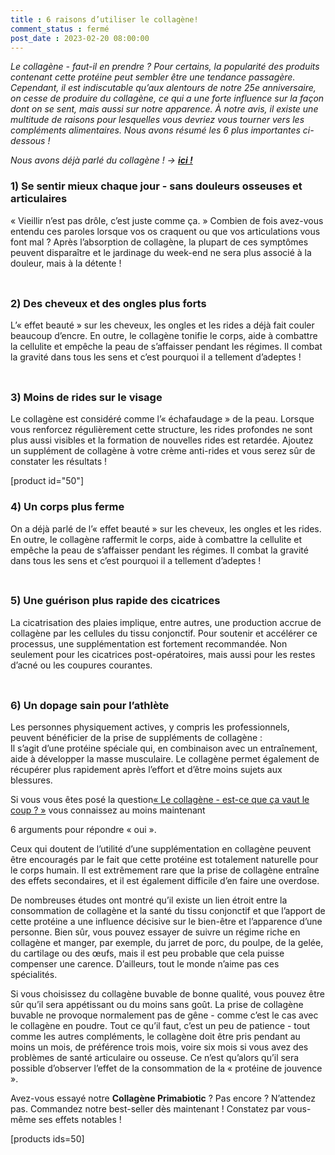 ```yaml
---
title : 6 raisons d’utiliser le collagène!
comment_status : fermé
post_date : 2023-02-20 08:00:00
---
```

<!-- wp:paragraph -->
<p><em>Le collagène - faut-il en prendre ? Pour certains, la popularité des produits contenant cette protéine peut sembler être une tendance passagère. Cependant, il est indiscutable qu’aux alentours de notre 25e anniversaire, on cesse de produire du collagène, ce qui a une forte influence sur la façon dont on se sent, mais aussi sur notre apparence. À notre avis, il existe une multitude de raisons pour lesquelles vous devriez vous tourner vers les compléments alimentaires. Nous avons résumé les 6 plus importantes ci-dessous !</em></p>
<!-- /wp:paragraph -->

<!-- wp:paragraph -->
<p><em>Nous avons déjà parlé du collagène ! → <strong><a href="https://primabiotic.de/kollagen-haeufig-gestellte-fragen/">ici !</a></strong></em></p>
<!-- /wp:paragraph -->

<!-- wp:paragraph -->
<p></p>
<!-- /wp:paragraph -->

<!-- wp:heading {"level":3} -->
<h3>1) Se sentir mieux chaque jour - sans douleurs osseuses et articulaires</h3>
<!-- /wp:heading -->

<!-- wp:paragraph -->
<p>« Vieillir n’est pas drôle, c’est juste comme ça. » Combien de fois avez-vous entendu ces paroles lorsque vos os craquent ou que vos articulations vous font mal ? Après l’absorption de collagène, la plupart de ces symptômes peuvent disparaître et le jardinage du week-end ne sera plus associé à la douleur, mais à la détente !</p>
<!-- /wp:paragraph -->

<!-- wp:spacer {"height":"9px"} -->
<div style="height:9px" aria-hidden="true" class="wp-block-spacer"></div>
<!-- /wp:spacer -->

<!-- wp:heading {"level":3} -->
<h3>2) Des cheveux et des ongles plus forts</h3>
<!-- /wp:heading -->

<!-- wp:paragraph -->
<p>L’« effet beauté » sur les cheveux, les ongles et les rides a déjà fait couler beaucoup d’encre. En outre, le collagène tonifie le corps, aide à combattre la cellulite et empêche la peau de s’affaisser pendant les régimes. Il combat la gravité dans tous les sens et c’est pourquoi il a tellement d’adeptes !</p>
<!-- /wp:paragraph -->

<!-- wp:spacer {"height":"9px"} -->
<div style="height:9px" aria-hidden="true" class="wp-block-spacer"></div>
<!-- /wp:spacer -->

<!-- wp:heading {"level":3} -->
<h3>3) Moins de rides sur le visage</h3>
<!-- /wp:heading -->

<!-- wp:paragraph -->
<p>Le collagène est considéré comme l’« échafaudage » de la peau. Lorsque vous renforcez régulièrement cette structure, les rides profondes ne sont plus aussi visibles et la formation de nouvelles rides est retardée. Ajoutez un supplément de collagène à votre crème anti-rides et vous serez sûr de constater les résultats !</p>
<!-- /wp:paragraph -->

<!-- wp:shortcode -->
[product id=&quot;50&quot;]
<!-- /wp:shortcode -->

<!-- wp:heading {"level":3} -->
<h3>4) Un corps plus ferme</h3>
<!-- /wp:heading -->

<!-- wp:paragraph -->
<p>On a déjà parlé de l’« effet beauté » sur les cheveux, les ongles et les rides. En outre, le collagène raffermit le corps, aide à combattre la cellulite et empêche la peau de s’affaisser pendant les régimes. Il combat la gravité dans tous les sens et c’est pourquoi il a tellement d’adeptes !</p>
<!-- /wp:paragraph -->

<!-- wp:spacer {"height":"9px"} -->
<div style="height:9px" aria-hidden="true" class="wp-block-spacer"></div>
<!-- /wp:spacer -->

<!-- wp:heading {"level":3} -->
<h3>5) Une guérison plus rapide des cicatrices</h3>
<!-- /wp:heading -->

<!-- wp:paragraph -->
<p>La cicatrisation des plaies implique, entre autres, une production accrue de collagène par les cellules du tissu conjonctif. Pour soutenir et accélérer ce processus, une supplémentation est fortement recommandée. Non seulement pour les cicatrices post-opératoires, mais aussi pour les restes d’acné ou les coupures courantes.</p>
<!-- /wp:paragraph -->

<!-- wp:spacer {"height":"9px"} -->
<div style="height:9px" aria-hidden="true" class="wp-block-spacer"></div>
<!-- /wp:spacer -->

<!-- wp:heading {"level":3} -->
<h3>6) Un dopage sain pour l’athlète</h3>
<!-- /wp:heading -->

<!-- wp:paragraph -->
<p>Les personnes physiquement actives, y compris les professionnels, peuvent bénéficier de la prise de suppléments de collagène : <br>Il s’agit d’une protéine spéciale qui, en combinaison avec un entraînement, aide à développer la masse musculaire. Le collagène permet également de récupérer plus rapidement après l’effort et d’être moins sujets aux blessures.</p>
<!-- /wp:paragraph -->

<!-- wp:paragraph -->
<p>Si vous vous êtes posé la question<a href="https://primabiotic.de/kollagen-haeufig-gestellte-fragen/">« Le collagène - est-ce que ça vaut le coup ? »</a> vous connaissez au moins maintenant </p>
<!-- /wp:paragraph -->

<!-- wp:paragraph -->
<p>6 arguments pour répondre « oui ».</p>
<!-- /wp:paragraph -->

<!-- wp:paragraph -->
<p>Ceux qui doutent de l’utilité d’une supplémentation en collagène peuvent être encouragés par le fait que cette protéine est totalement naturelle pour le corps humain. Il est extrêmement rare que la prise de collagène entraîne des effets secondaires, et il est également difficile d’en faire une overdose.</p>
<!-- /wp:paragraph -->

<!-- wp:paragraph -->
<p>De nombreuses études ont montré qu’il existe un lien étroit entre la consommation de collagène et la santé du tissu conjonctif et que l’apport de cette protéine a une influence décisive sur le bien-être et l’apparence d’une personne. Bien sûr, vous pouvez essayer de suivre un régime riche en collagène et manger, par exemple, du jarret de porc, du poulpe, de la gelée, du cartilage ou des œufs, mais il est peu probable que cela puisse compenser une carence. D’ailleurs, tout le monde n’aime pas ces spécialités.</p>
<!-- /wp:paragraph -->

<!-- wp:paragraph -->
<p>Si vous choisissez du collagène buvable de bonne qualité, vous pouvez être sûr qu’il sera appétissant ou du moins sans goût. La prise de collagène buvable ne provoque normalement pas de gêne - comme c’est le cas avec le collagène en poudre. Tout ce qu’il faut, c’est un peu de patience - tout comme les autres compléments, le collagène doit être pris pendant au moins un mois, de préférence trois mois, voire six mois si vous avez des problèmes de santé articulaire ou osseuse. Ce n’est qu’alors qu’il sera possible d’observer l’effet de la consommation de la « protéine de jouvence ».</p>
<!-- /wp:paragraph -->

<!-- wp:paragraph -->
<p>Avez-vous essayé notre <strong>Collagène Primabiotic</strong> ? Pas encore ? N’attendez pas. Commandez notre best-seller dès maintenant ! Constatez par vous-même ses effets notables ! </p>
<!-- /wp:paragraph -->

<!-- wp:shortcode -->
[products ids=50]
<!-- /wp:shortcode -->

